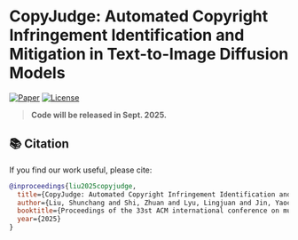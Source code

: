 # CopyJudge: Automated Copyright Infringement Identification and Mitigation in Text-to-Image Diffusion Models

[![Paper](https://img.shields.io/badge/Paper-ACM_MM_2025-blue )](https://arxiv.org/abs/2502.15278)
[![License](https://img.shields.io/badge/License-MIT-green.svg )](LICENSE)

> **Code will be released in Sept. 2025.**

## 📚 Citation

If you find our work useful, please cite:

```bibtex
@inproceedings{liu2025copyjudge,
  title={CopyJudge: Automated Copyright Infringement Identification and Mitigation in Text-to-Image Diffusion Models},
  author={Liu, Shunchang and Shi, Zhuan and Lyu, Lingjuan and Jin, Yaochu and Faltings, Boi},
  booktitle={Proceedings of the 33st ACM international conference on multimedia},
  year={2025}
}
